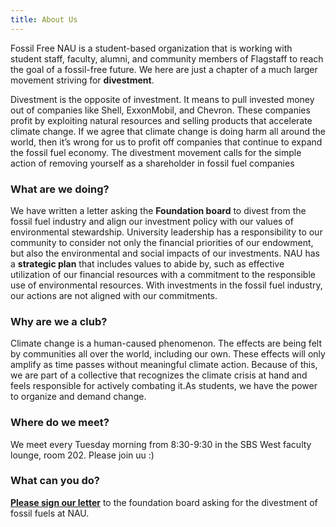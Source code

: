 ```yaml
---
title: About Us
---
```


Fossil Free NAU is a student-based organization that is working with student staff, faculty, alumni, and community members of Flagstaff to reach the goal of a fossil-free future. We here are just a chapter of a much larger movement striving for **divestment**.

Divestment is the opposite of investment. It means to pull invested money out of companies like Shell, ExxonMobil, and Chevron. These companies profit by exploiting natural resources and selling products that accelerate climate change. If we agree that climate change is doing harm all around the world, then it’s wrong for us to profit off companies that continue to expand the fossil fuel economy. The divestment movement calls for the simple action of removing yourself as a shareholder in fossil fuel companies

### What are we doing?

We have written a letter asking the **Foundation board** to divest from the fossil fuel industry and align our investment policy with our values of environmental stewardship. University leadership has a responsibility to our community to consider not only the financial priorities of our endowment, but also the environmental and social impacts of our investments. NAU has a **strategic plan** that includes values to abide by, such as effective utilization of our financial resources with a commitment to the responsible use of environmental resources. With investments in the fossil fuel industry, our actions are not aligned with our commitments.

### Why are we a club?

Climate change is a human-caused phenomenon. The effects are being felt by communities all over the world, including our own. These effects will only amplify as time passes without meaningful climate action. Because of this, we are part of a collective that recognizes the climate crisis at hand and feels responsible for actively combating it.As students, we have the power to organize and demand change.

### Where do we meet?

We meet every Tuesday morning from 8:30-9:30 in the SBS West faculty lounge, room 202. Please join uu :)

### What can you do?

<a href="https://docs.google.com/forms/d/e/1FAIpQLSd2rUWwhlmpTKK1G0pliGEW8WNCGbH7koF7B42uq20HuBPd7Q/viewform?usp=sf_link" target="_blank"><b>Please sign our letter</b></a> to the foundation board asking for the divestment of fossil fuels at NAU. 


